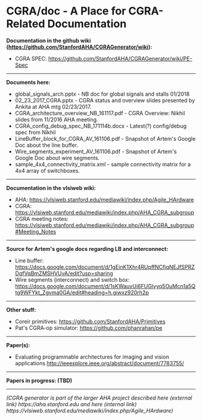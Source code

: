 # CGRA/doc - A Place for CGRA-Related Documentation

<b>Documentation in the github wiki (https://github.com/StanfordAHA/CGRAGenerator/wiki):</b>
* CGRA SPEC: https://github.com/StanfordAHA/CGRAGenerator/wiki/PE-Spec
-----
<b>Documents here:</b>
* global_signals_arch.pptx - NB doc for global signals and stalls 01/2018
* 02_23_2017_CGRA.pptx - CGRA status and overview slides presented by Ankita at AHA mtg 02/23/2017. 
* CGRA_architecture_overview_NB_161117.pdf - CGRA Overview: Nikhil slides from 11/2016 AHA meeting.
* CGRA_config_debug_spec_NB_171114b.docx - Latest(?) config/debug spec from Nikhil
* LineBuffer_block_for_CGRA_AV_161106.pdf - Snapshot of Artem's Google Doc about the line buffer.
* Wire_segments_experiment_AV_161106.pdf - Snapshot of Artem's Google Doc about wire segments.
* sample_4x4_connectivity_matrix.xml - sample connectivity matrix for a 4x4 array of switchboxes.

-----
<b>Documentation in the vlsiweb wiki:</b>
* AHA: https://vlsiweb.stanford.edu/mediawiki/index.php/Agile_HArdware
* CGRA: https://vlsiweb.stanford.edu/mediawiki/index.php/AHA_CGRA_subgroup
* CGRA meeting notes: https://vlsiweb.stanford.edu/mediawiki/index.php/AHA_CGRA_subgroup#Meeting_Notes


-----
<b>Source for Artem's google docs regarding LB and interconnect:</b>
* Line buffer: https://docs.google.com/document/d/1gEinK1Xhr4RUpffNCfjqNEJfSPRZDqfVqBmZMSHVUvA/edit?usp=sharing
* Wire segments (interconnect) and switch box: https://docs.google.com/document/d/1sKWauvUi6FUGlyyq5OuMcn1a5Qtg9WFYkt_Zgvma0GA/edit#heading=h.giwxz920rh2p


-----
<b>Other stuff:</b>
* Coreir primitives: https://github.com/StanfordAHA/Primitives
* Pat's CGRA-op simulator: https://github.com/phanrahan/pe




-----
<b>Paper(s):</b>
* Evaluating programmable architectures for imaging and vision applications http://ieeexplore.ieee.org/abstract/document/7783755/ 


-----
<b>Papers in progress: (TBD)</b>


-----
<i>
(CGRA generator is part of the larger AHA project described here (external link)
https://aha.stanford.edu
and here (internal link)
https://vlsiweb.stanford.edu/mediawiki/index.php/Agile_HArdware)
</i>

